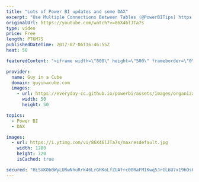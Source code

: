 ```yaml
---
title: "Lots of Power BI updates and some DAX"
excerpt: "Use Multiple Connections Between Tables (@PowerBITips) https://powerbi.tips/2017/07/use-multiple-connections-between-tables/  The ALL() Function in DAX (@ExceleratorBI) https://exceleratorbi.com.au/the-all-function-in-dax/  Responsive visualizations coming to Power BI https://powerbi.microsoft.com/en-us/blog/responsive-visualizations-coming-to-power-bi/"
originalUrl: https://youtube.com/watch?v=86X46lJTa7s
type: video
price: Free
length: PT6M7S
publishedDateTime: 2017-07-06T16:46:55Z
heat: 50

featuredContent: "<iframe width=\"800\" height=\"500\" frameborder=\"0\" src=\"https://www.youtube.com/embed/86X46lJTa7s\" allow=\"accelerometer; autoplay; encrypted-media; gyroscope; picture-in-picture\" allowfullscreen></iframe>"

provider:
  name: Guy in a Cube
  domain: guyinacube.com
  images:
    - url: https://everyday-cc.github.io/powerbi/assets/images/organizations/guyinacube.com-50x50.jpg
      width: 50
      height: 50

topics:
  - Power BI
  - DAX

images:
  - url: https://i.ytimg.com/vi/86X46lJTa7s/maxresdefault.jpg
    width: 1280
    height: 720
    isCached: true

secured: "HiSVK0b0WyLURwNhuRrk46LrGHKoLfZUAfrc00RaFM1Kwq5JrGL6U7x19hOs6y89ZGDX1Jufgi1ddB1anVxFcoskf4m/9w7mwQK9SXsyYGkW2DLHTqdkuP7lw031Qnc1Bias9wrNck5pPbtF4tAdBZ81TG4Opia+jOCEfcSLGnv99wkjKAGMgn8lRPqFIxX+HxgBsMwKs/XvCpfBRbtsLrk7pKcme2Z0VHGNgyKDh68QOeyaDxkwrnXVGSe8fgFGFwfptCU4KYrFX/U7QS90CAC61SmAsdPJrpTIwWJLVIpWzfVPg8deNtZ8N1W+kYBg7Ti8InOHBK6+zA7SI1WVjL2zkPrnkndOVaGeBnwXT2mk8cqmvrb68qMLEuKIMzffQFsVA/BlqCF5G7M6D6A+ECEfa0NhSvlZ1290A9VKTlk=;zRUeZ1bP8kItXjHpQe4yYw=="
---
```


